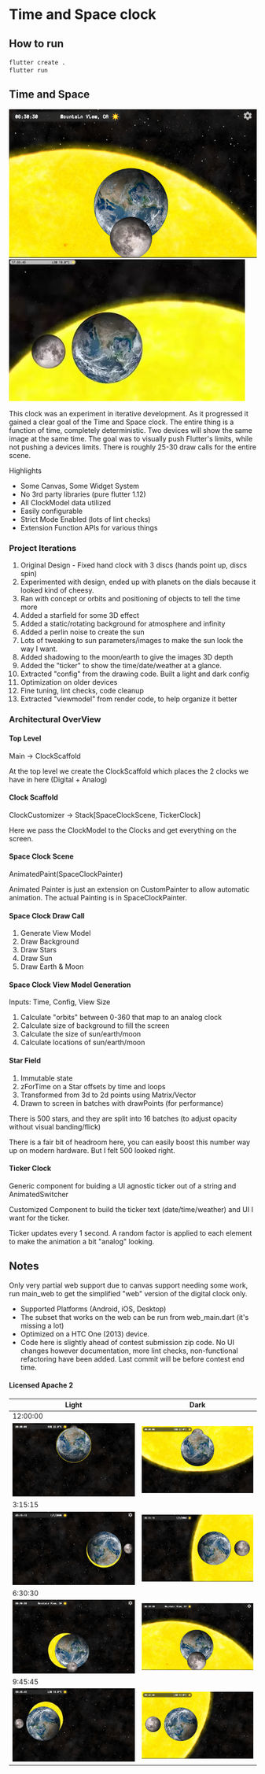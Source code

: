 # Time and Space clock
## How to run

    flutter create .
    flutter run
    
## Time and Space 

![6:30:30 Light](https://raw.githubusercontent.com/ahammer/adams_clock/master/screenshots/light063030.png) 
![Adams Clock](https://raw.githubusercontent.com/ahammer/adams_clock/master/screenshots/preview.webp)

This clock was an experiment in iterative development. As it progressed it gained a clear goal of the Time and Space clock. The entire thing is a function of time, completely deterministic. Two devices will show the same image at the same time. The goal was to visually push Flutter's limits, while not pushing a devices limits. There is roughly 25-30 draw calls for the entire scene. 

Highlights
- Some Canvas, Some Widget System
- No 3rd party libraries (pure flutter 1.12)
- All ClockModel data utilized
- Easily configurable
- Strict Mode Enabled (lots of lint checks)
- Extension Function APIs for various things


### Project Iterations 

1) Original Design - Fixed hand clock with 3 discs (hands point up, discs spin)
2) Experimented with design, ended up with planets on the dials because it looked kind of cheesy.
3) Ran with concept or orbits and positioning of objects to tell the time more
4) Added a starfield for some 3D effect
5) Added a static/rotating background for atmosphere and infinity
6) Added a perlin noise to create the sun
7) Lots of tweaking to sun parameters/images to make the sun look the way I want.
8) Added shadowing to the moon/earth to give the images 3D depth
9) Added the "ticker" to show the time/date/weather at a glance.
10) Extracted "config" from the drawing code. Built a light and dark config
11) Optimization on older devices
12) Fine tuning, lint checks, code cleanup
13) Extracted "viewmodel" from render code, to help organize it better

### Architectural OverView

#### Top Level
Main -> ClockScaffold

At the top level we create the ClockScaffold which places the 2 clocks we have in here (Digital + Analog)

#### Clock Scaffold
ClockCustomizer -> Stack[SpaceClockScene, TickerClock]

Here we pass the ClockModel to the Clocks and get everything on the screen.

#### Space Clock Scene

AnimatedPaint(SpaceClockPainter)

Animated Painter is just an extension on CustomPainter to allow automatic animation. The actual Painting is in SpaceClockPainter.

#### Space Clock Draw Call
1) Generate View Model
2) Draw Background
3) Draw Stars
4) Draw Sun
5) Draw Earth & Moon

#### Space Clock View Model Generation
Inputs: Time, Config, View Size
1) Calculate "orbits" between 0-360 that map to an analog clock
2) Calculate size of background to fill the screen
3) Calculate the size of sun/earth/moon
4) Calculate locations of sun/earth/moon


#### Star Field
1) Immutable state
2) zForTime on a Star offsets by time and loops
3) Transformed from 3d to 2d points using Matrix/Vector
4) Drawn to screen in batches with drawPoints (for performance)

There is 500 stars, and they are split into 16 batches (to adjust opacity without visual banding/flick)

There is a fair bit of headroom here, you can easily boost this number way up on modern hardware. But I felt 500 looked right.


#### Ticker Clock
Generic component for buiding a UI agnostic ticker out of a string and AnimatedSwitcher

Customized Component to build the ticker text (date/time/weather) and UI I want for the ticker.

Ticker updates every 1 second. A random factor is applied to each element to make the animation a bit "analog" looking.




## Notes

Only very partial web support due to canvas support needing some work, run main_web to get the simplified "web" version of
the digital clock only.

- Supported Platforms (Android, iOS, Desktop) 
- The subset that works on the web can be run from web_main.dart (it's missing a lot)
- Optimized on a HTC One (2013) device.
- Code here is slightly ahead of contest submission zip code. No UI changes however documentation, more lint checks, non-functional refactoring have been added. Last commit will be before contest end time.

#### Licensed Apache 2

| Light | Dark |
| ----- | ---- |
| 12:00:00 |
| ![12:00:00 Dark](https://raw.githubusercontent.com/ahammer/adams_clock/master/screenshots/dark000000.png) | ![12:00:00 Light](https://raw.githubusercontent.com/ahammer/adams_clock/master/screenshots/light000000.png) |
| 3:15:15 |
| ![03:15:15 Dark](https://raw.githubusercontent.com/ahammer/adams_clock/master/screenshots/dark031515.png) | ![3:15:15 Light](https://raw.githubusercontent.com/ahammer/adams_clock/master/screenshots/light031515.png) |
| 6:30:30 |
| ![6:30:30 Dark](https://raw.githubusercontent.com/ahammer/adams_clock/master/screenshots/dark063030.png) | ![6:30:30 Light](https://raw.githubusercontent.com/ahammer/adams_clock/master/screenshots/light063030.png) |
| 9:45:45 |
| ![9:45:45 Dark](https://raw.githubusercontent.com/ahammer/adams_clock/master/screenshots/dark094545.png) | ![9:45:45 Light](https://raw.githubusercontent.com/ahammer/adams_clock/master/screenshots/light094545.png) |


